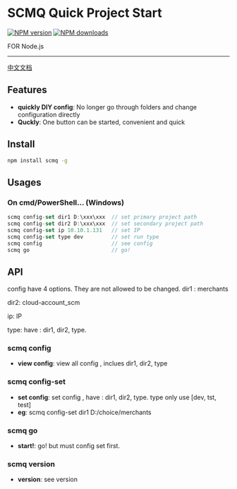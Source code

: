 # SCMQ Quick Project Start

[![NPM version](https://img.shields.io/npm/v/scmq.svg?style=flat)](https://npmjs.org/package/scmq)
[![NPM downloads](http://img.shields.io/npm/dm/scmq.svg?style=flat)](https://npmjs.org/package/scmq)

FOR Node.js

---
[中文文档](https://github.com/KnoveZ/scmq/blob/master/README.CN.MD)
## Features

* **quickly DIY config**:  No longer go through folders and change configuration directly
* **Quckly**: One button can be started, convenient and quick

## Install

```bash
npm install scmq -g
```
## Usages
### On cmd/PowerShell... (Windows)

```javascript
scmq config-set dir1 D:\xxx\xxx  // set primary project path
scmq config-set dir2 D:\xxx\xxx  // set secondary project path
scmq config-set ip 10.10.1.131   // set IP
scmq config-set type dev         // set run type
scmq config                      // see config
scmq go                          // go!
```
## API
config have 4 options. They are not allowed to be changed.
dir1 : merchants 

dir2: cloud-account_scm

ip: IP

type: have : dir1, dir2, type.
### scmq config
* **view config**: view all config , inclues dir1, dir2, type
### scmq config-set
* **set config**: set config , have : dir1, dir2, type.
type only use [dev, tst, test]
* **eg**: scmq config-set dir1 D:/choice/merchants
### scmq go
* **start!**: go! but must config set first.
### scmq version
* **version**: see version
